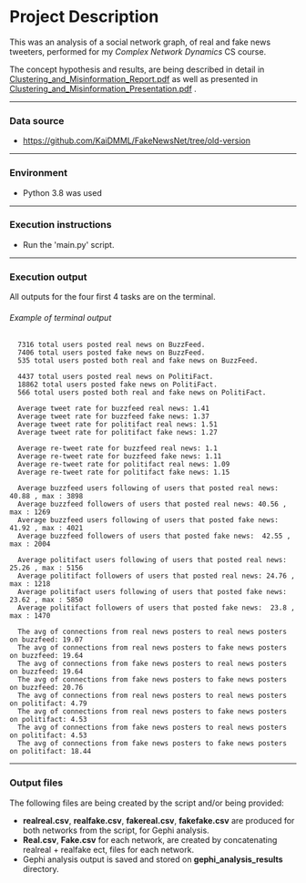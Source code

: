 # Project Description

This was an analysis of a social network graph, of real and fake news tweeters,
performed for my *Complex Network Dynamics* CS course.

The concept hypothesis and results, are being described in detail in 
[Clustering_and_Misinformation_Report.pdf](Clustering_and_Misinformation_Report.pdf) 
as well as presented in 
[Clustering_and_Misinformation_Presentation.pdf](Clustering_and_Misinformation_Presentation.pdf)
.

---

### Data source

- https://github.com/KaiDMML/FakeNewsNet/tree/old-version

---

### Environment

- Python 3.8 was used

---

### Execution instructions

- Run the 'main.py' script.

---

### Execution output

All outputs for the four first 4 tasks are on the terminal. 

###### Example of terminal output

      7316 total users posted real news on BuzzFeed.
      7406 total users posted fake news on BuzzFeed.
      535 total users posted both real and fake news on BuzzFeed.
      
      4437 total users posted real news on PolitiFact.
      18862 total users posted fake news on PolitiFact.
      566 total users posted both real and fake news on PolitiFact.
      
      Average tweet rate for buzzfeed real news: 1.41
      Average tweet rate for buzzfeed fake news: 1.37
      Average tweet rate for politifact real news: 1.51
      Average tweet rate for politifact fake news: 1.27
      
      Average re-tweet rate for buzzfeed real news: 1.1
      Average re-tweet rate for buzzfeed fake news: 1.11
      Average re-tweet rate for politifact real news: 1.09
      Average re-tweet rate for politifact fake news: 1.15
      
      Average buzzfeed users following of users that posted real news: 40.88 , max : 3898
      Average buzzfeed followers of users that posted real news: 40.56 , max : 1269
      Average buzzfeed users following of users that posted fake news:  41.92 , max : 4021
      Average buzzfeed followers of users that posted fake news:  42.55 , max : 2004
      
      Average politifact users following of users that posted real news: 25.26 , max : 5156
      Average politifact followers of users that posted real news: 24.76 , max : 1218
      Average politifact users following of users that posted fake news:  23.62 , max : 5850
      Average politifact followers of users that posted fake news:  23.8 , max : 1470
      
      The avg of connections from real news posters to real news posters on buzzfeed: 19.07
      The avg of connections from real news posters to fake news posters on buzzfeed: 19.64
      The avg of connections from fake news posters to real news posters on buzzfeed: 19.64
      The avg of connections from fake news posters to fake news posters on buzzfeed: 20.76
      The avg of connections from real news posters to real news posters on politifact: 4.79
      The avg of connections from real news posters to fake news posters on politifact: 4.53
      The avg of connections from fake news posters to real news posters on politifact: 4.53
      The avg of connections from fake news posters to fake news posters on politifact: 18.44

--- 

### Output files

The following files are being created by the script and/or being provided:
- **realreal.csv**, **realfake.csv**, **fakereal.csv**,
**fakefake.csv** are produced for both networks from the script, for Gephi 
analysis.
- **Real.csv**, **Fake.csv** for each network, are created by concatenating 
realreal + realfake ect, files for each network.
- Gephi analysis output is saved and stored on **gephi_analysis_results** 
directory.
